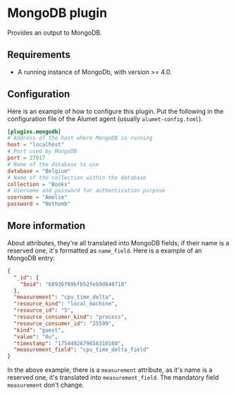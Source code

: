 # MongoDB plugin

Provides an output to MongoDB.

## Requirements

- A running instance of MongoDb, with version >= 4.0.

## Configuration

Here is an example of how to configure this plugin.
Put the following in the configuration file of the Alumet agent (usually `alumet-config.toml`).

```toml
[plugins.mongodb]
# Address of the host where MongoDB is running
host = "localhost"
# Port used by MongoDB
port = 27017
# Name of the database to use
database = "Belgium"
# Name of the collection within the database
collection = "Books"
# Username and password for authentication purpose
username = "Amelie"
password = "Nothomb"
```

## More information

About attributes, they're all translated into MongoDB fields; if their name is a reserved one, it's formatted as `name_field`.
Here is a example of an MongoDB entry:

```json
{
  "_id": {
    "$oid": "68936f09bfb52feb9d640710"
  },
  "measurement": "cpu_time_delta",
  "resource_kind": "local_machine",
  "resource_id": "5",
  "resource_consumer_kind": "process",
  "resource_consumer_id": "25599",
  "kind": "guest",
  "value": "0u",
  "timestamp": "1754492679656310160",
  "measurement_field": "cpu_time_delta_field"
}
```

In the above example, there is a `measurement` attribute, as it's name is a reserved one, it's translated into `measurement_field`.
The mandatory field `measurement` don't change.
